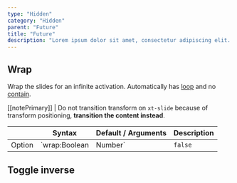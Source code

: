 ```yaml
---
type: "Hidden"
category: "Hidden"
parent: "Future"
title: "Future"
description: "Lorem ipsum dolor sit amet, consectetur adipiscing elit. Nunc tempus laoreet leo sit amet iaculis."
---
```


## Wrap

Wrap the slides for an infinite activation. Automatically has [loop](/components/slider/interaction#loop) and no [contain](/components/slider/position#contain).

[[notePrimary]]
| Do not transition transform on `xt-slide` because of transform positioning, **transition the content instead**.

<div class="xt-overflow-sub overflow-y-hidden overflow-x-scroll my-5 xt-my-auto w-full">

|                         | Syntax                                    | Default / Arguments                       | Description                   |
| ----------------------- | ----------------------------------------- | ----------------------------- | ----------------------------- |
| Option                  | `wrap:Boolean|Number`                          | `false`        | Wrap slides on start and end             |

</div>

<demo>
  <demoinline src="demos/components/slider/wrap-center">
  </demoinline>
  <demoinline src="demos/components/slider/wrap-left">
  </demoinline>
  <demoinline src="demos/components/slider/wrap-right">
  </demoinline>
</demo>

## Toggle inverse	

<demo>
  <demoinline src="demos/components/toggle/animation-css-multiple">
  </demoinline>
  <demoinline src="demos/components/toggle/animation-css-inverse">
  </demoinline>
</demo>
